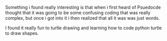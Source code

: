 Something i found really interesting is that when i first heard of Psuedocde thought that it was going to be some confusing coding that was really complex, but once i got into it i then realized that all it was was just words.

I found it really fun to turtle drawing and learning how to code python turtle to draw shapes.


